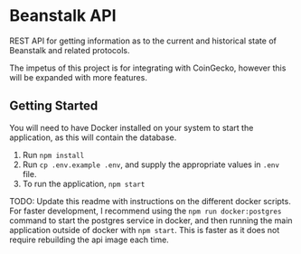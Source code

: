 # Beanstalk API

REST API for getting information as to the current and historical state of Beanstalk and related protocols.

The impetus of this project is for integrating with CoinGecko, however this will be expanded with more features.

## Getting Started

You will need to have Docker installed on your system to start the application, as this will contain the database.

1. Run `npm install`
2. Run `cp .env.example .env`, and supply the appropriate values in `.env` file.
3. To run the application, `npm start`

TODO: Update this readme with instructions on the different docker scripts.
For faster development, I recommend using the `npm run docker:postgres` command to start the postgres service in docker, and then running the main application outside of docker with `npm start`. This is faster as it does not require rebuilding the api image each time.